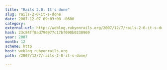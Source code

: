 ```yaml
---
title: "Rails 2.0: It's done"
slug: rails-2-0-it-s-done
date: 2007-12-07 09:03:00 -0600
category: 
external-url: http://weblog.rubyonrails.org/2007/12/7/rails-2-0-it-s-done/
hash: 23c84ff8ad790977c17bf090b0230969
year: 2007
month: 12
scheme: http
host: weblog.rubyonrails.org
path: /2007/12/7/rails-2-0-it-s-done/

---
```



